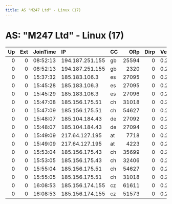 ```yaml
---
title: AS "M247 Ltd" - Linux (17)
---
```


# AS: "M247 Ltd" - Linux (17)

|   Up |   Ext | JoinTime   | IP              | CC   |   ORp |   Dirp | Version   | Contact   | Nickname        |   eFamMembers |
|-----:|------:|:-----------|:----------------|:-----|------:|-------:|:----------|:----------|:----------------|--------------:|
|    0 |     0 | 08:52:13   | 194.187.251.155 | gb   | 25594 |      0 | 0.2.9.10  | None      | SwagMarx        |             1 |
|    0 |     0 | 08:52:13   | 194.187.251.155 | gb   |  2320 |      0 | 0.2.9.10  | None      | Kemmetto        |             1 |
|    0 |     0 | 15:37:32   | 185.183.106.3   | es   | 27095 |      0 | 0.2.9.10  | None      | KingYolo        |             1 |
|    0 |     0 | 15:45:28   | 185.183.106.3   | es   | 27095 |      0 | 0.2.9.10  | None      | KingYolo        |             1 |
|    0 |     0 | 15:45:29   | 185.183.106.3   | es   | 27096 |      0 | 0.2.9.10  | None      | SflakkAtraso    |             1 |
|    0 |     0 | 15:47:08   | 185.156.175.51  | ch   | 31018 |      0 | 0.2.9.10  | None      | Quantaquatanjos |             1 |
|    0 |     0 | 15:47:09   | 185.156.175.51  | ch   | 54627 |      0 | 0.2.9.10  | None      | HoffmanLea      |             1 |
|    0 |     0 | 15:48:07   | 185.104.184.43  | de   | 27092 |      0 | 0.2.9.10  | None      | dycudeLomi      |             1 |
|    0 |     0 | 15:48:07   | 185.104.184.43  | de   | 27094 |      0 | 0.2.9.10  | None      | Nyarlathotep    |             1 |
|    0 |     0 | 15:49:09   | 217.64.127.195  | at   |  7718 |      0 | 0.2.9.10  | None      | Zaghor123       |             1 |
|    0 |     0 | 15:49:09   | 217.64.127.195  | at   |  4223 |      0 | 0.2.9.10  | None      | Lilsuzy         |             1 |
|    0 |     0 | 15:53:04   | 185.156.175.43  | ch   | 35699 |      0 | 0.2.9.10  | None      | Trycolynax      |             1 |
|    0 |     0 | 15:53:05   | 185.156.175.43  | ch   | 32406 |      0 | 0.2.9.10  | None      | PyroDeno        |             1 |
|    0 |     0 | 15:55:04   | 185.156.175.51  | ch   | 54627 |      0 | 0.2.9.10  | None      | HoffmanLea      |             1 |
|    0 |     0 | 15:55:05   | 185.156.175.51  | ch   | 31018 |      0 | 0.2.9.10  | None      | Quantaquatanjos |             1 |
|    0 |     0 | 16:08:53   | 185.156.174.155 | cz   | 61611 |      0 | 0.2.9.10  | None      | Arrancars       |             1 |
|    0 |     0 | 16:08:53   | 185.156.174.155 | cz   | 51573 |      0 | 0.2.9.10  | None      | Jipagoliath     |             1 |
